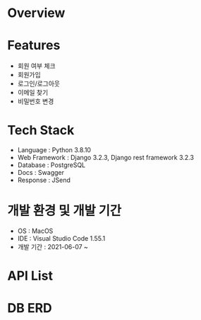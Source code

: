 # Overview

# Features
- 회원 여부 체크
- 회원가입
- 로그인/로그아웃
- 이메일 찾기
- 비밀번호 변경 

# Tech Stack
- Language : Python 3.8.10
- Web Framework : Django 3.2.3, Django rest framework 3.2.3
- Database : PostgreSQL
- Docs : Swagger 
- Response : JSend

# 개발 환경 및 개발 기간
- OS : MacOS
- IDE : Visual Studio Code 1.55.1
- 개발 기간 : 2021-06-07 ~ 

# API List

# DB ERD

